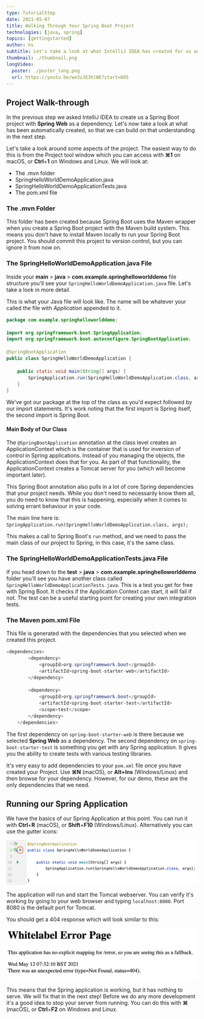 ```yaml
---
type: TutorialStep
date: 2021-05-07
title: Walking Through Your Spring Boot Project
technologies: [java, spring]
topics: [gettingstarted]
author: hs
subtitle: Let's take a look at what IntelliJ IDEA has created for us and why.
thumbnail: ./thumbnail.png
longVideo:
  poster: ./poster_long.png
  url: https://youtu.be/we3zJE3hlWE?start=685
---
```


## Project Walk-through
In the previous step we asked IntelliJ IDEA to create us a Spring Boot project with **Spring Web** as a dependency. Let's now take a look at what has been automatically created, so that we can build on that understanding in the next step.

Let's take a look around some aspects of the project. The easiest way to do this is from the Project tool window which you can access with **⌘1** on macOS, or **Ctrl**+**1** on Windows and Linux. We will look at:

- The .mvn folder
- SpringHelloWorldDemoApplication.java
- SpringHelloWorldDemoApplicationTests.java
- The pom.xml file

### The .mvn Folder
This folder has been created because Spring Boot uses the Maven wrapper when you create a Spring Boot project with the Maven build system. This means you don't have to install Maven locally to run your Spring Boot project. You should commit this project to version control, but you can ignore it from now on.

### The SpringHelloWorldDemoApplication.java File
Inside your **main** > **java** > **com.example.springhelloworlddemo** file structure you'll see your ```SpringHelloWorldDemoApplication.java``` file. Let's take a look in more detail.

This is what your Java file will look like. The name will be whatever your called the file with _Application_ appended to it. 

```java
package com.example.springhelloworlddemo;

import org.springframework.boot.SpringApplication;
import org.springframework.boot.autoconfigure.SpringBootApplication;

@SpringBootApplication
public class SpringHelloWorldDemoApplication {

    public static void main(String[] args) {
        SpringApplication.run(SpringHelloWorldDemoApplication.class, args);
    }
} 
```

We've got our package at the top of the class as you'd expect followed by our import statements. It's work noting that the first import is Spring itself, the second import is Spring Boot. 

#### Main Body of Our Class
The `@SpringBootApplication` annotation at the class level creates an ApplicationContext which is the container that is used for inversion of control in Spring applications. Instead of you managing the objects, the ApplicationContext does that for you. As part of that functionality, the ApplicationContext creates a Tomcat server for you (which will become important later).

This Spring Boot annotation also pulls in a lot of core Spring dependencies that your project needs. While you don't need to necessarily know them all, you do need to know that this is happening, especially when it comes to solving errant behaviour in your code. 

The main line here is:
`SpringApplication.run(SpringHelloWorldDemoApplication.class, args);`

This makes a call to Spring Boot's `run` method, and we need to pass the main class of our project to Spring, in this case, it's the same class. 

### The SpringHelloWorldDemoApplicationTests.java File
If you head down to the **test** > **java** > **com.example.springhelloworlddemo** folder you'll see you have another class called ```SpringHelloWorldDemoApplicationTests.java```. This is a test you get for free with Spring Boot.  It checks if the Application Context can start, it will fail if not. The test can be a useful starting point for creating your own integration tests.

### The Maven pom.xml File
This file is generated with the dependencies that you selected when we created this project. 

```java
<dependencies>
        <dependency>
            <groupId>org.springframework.boot</groupId>
            <artifactId>spring-boot-starter-web</artifactId>
        </dependency>

        <dependency>
            <groupId>org.springframework.boot</groupId>
            <artifactId>spring-boot-starter-test</artifactId>
            <scope>test</scope>
        </dependency>
    </dependencies>
```
The first dependency on ```spring-boot-starter-web``` is there because we selected **Spring Web** as a dependency. The second dependency on ```spring-boot-starter-test``` is something you get with any Spring application. It gives you the ability to create tests with various testing libraries.

It's very easy to add dependencies to your ```pom.xml``` file once you have created your Project. Use **⌘N** (macOS), or **Alt+Ins** (Windows/Linux) and then browse for your dependency. However, for our demo, these are the only dependencies that we need. 

## Running our Spring Application
We have the basics of our Spring Application at this point. You can run it with **Ctrl**+**R** (macOS), or **Shift**+**F10** (Windows/Linux). Alternatively you can use the gutter icons:

![Gutter icon to run the application](gutter-icon-run-application.png)

The application will run and start the Tomcat webserver. You can verify it's working by going to your web browser and typing ```localhost:8080```. Port 8080 is the default port for Tomcat. 

You should get a 404 response which will look similar to this:

![White label 404 response](white-label-404-response.png)

This means that the Spring application is working, but it has nothing to serve. We will fix that in the next step! Before we do any more development it's a good idea to stop your server from running. You can do this with **⌘** (macOS), or **Ctrl**+**F2** on Windows and Linux. 